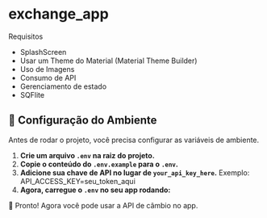 # exchange_app

Requisitos
- SplashScreen
- Usar um Theme do Material  (Material Theme Builder)
- Uso de Imagens
- Consumo de API
- Gerenciamento de estado
- SQFlite

## 🔧 Configuração do Ambiente

Antes de rodar o projeto, você precisa configurar as variáveis de ambiente.

1. **Crie um arquivo `.env` na raiz do projeto.**
2. **Copie o conteúdo do `.env.example` para o `.env`.**
3. **Adicione sua chave de API no lugar de `your_api_key_here`.**
Exemplo: API_ACCESS_KEY=seu_token_aqui
4. **Agora, carregue o `.env` no seu app rodando:**

🚀 Pronto! Agora você pode usar a API de câmbio no app.